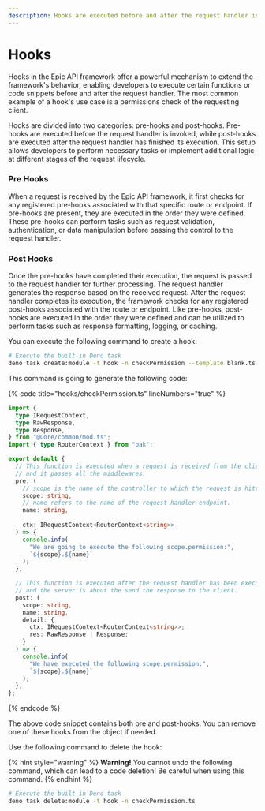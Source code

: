 ```yaml
---
description: Hooks are executed before and after the request handler is executed.
---
```


# Hooks

Hooks in the Epic API framework offer a powerful mechanism to extend the framework's behavior, enabling developers to execute certain functions or code snippets before and after the request handler. The most common example of a hook's use case is a permissions check of the requesting client.

Hooks are divided into two categories: pre-hooks and post-hooks. Pre-hooks are executed before the request handler is invoked, while post-hooks are executed after the request handler has finished its execution. This setup allows developers to perform necessary tasks or implement additional logic at different stages of the request lifecycle.

### Pre Hooks

When a request is received by the Epic API framework, it first checks for any registered pre-hooks associated with that specific route or endpoint. If pre-hooks are present, they are executed in the order they were defined. These pre-hooks can perform tasks such as request validation, authentication, or data manipulation before passing the control to the request handler.

### Post Hooks

Once the pre-hooks have completed their execution, the request is passed to the request handler for further processing. The request handler generates the response based on the received request. After the request handler completes its execution, the framework checks for any registered post-hooks associated with the route or endpoint. Like pre-hooks, post-hooks are executed in the order they were defined and can be utilized to perform tasks such as response formatting, logging, or caching.

You can execute the following command to create a hook:

```bash
# Execute the built-in Deno task
deno task create:module -t hook -n checkPermission --template blank.ts
```

This command is going to generate the following code:

{% code title="hooks/checkPermission.ts" lineNumbers="true" %}
```typescript
import {
  type IRequestContext,
  type RawResponse,
  type Response,
} from "@Core/common/mod.ts";
import { type RouterContext } from "oak";

export default {
  // This function is executed when a request is received from the client
  // and it passes all the middlewares.
  pre: (
    // scope is the name of the controller to which the request is hitting.
    scope: string,
    // name refers to the name of the request handler endpoint.
    name: string,
    
    ctx: IRequestContext<RouterContext<string>>
  ) => {
    console.info(
      "We are going to execute the following scope.permission:",
      `${scope}.${name}`
    );
  },

  // This function is executed after the request handler has been executed
  // and the server is about the send the response to the client.
  post: (
    scope: string,
    name: string,
    detail: {
      ctx: IRequestContext<RouterContext<string>>;
      res: RawResponse | Response;
    }
  ) => {
    console.info(
      "We have executed the following scope.permission:",
      `${scope}.${name}`
    );
  },
};

```
{% endcode %}

The above code snippet contains both pre and post-hooks. You can remove one of these hooks from the object if needed.

Use the following command to delete the hook:

{% hint style="warning" %}
**Warning!** You cannot undo the following command, which can lead to a code deletion! Be careful when using this command.
{% endhint %}

```bash
# Execute the built-in Deno task
deno task delete:module -t hook -n checkPermission.ts
```

